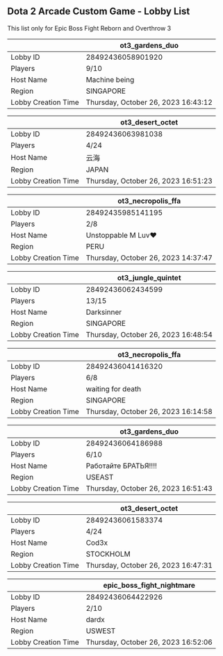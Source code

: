 ## Dota 2 Arcade Custom Game - Lobby List

This list only for Epic Boss Fight Reborn and Overthrow 3

|  | ot3_gardens_duo |
| ------ | ------ |
| Lobby ID | 28492436058901920 |
| Players | 9/10 |
| Host Name | Machine being |
| Region | SINGAPORE |
| Lobby Creation Time | Thursday, October 26, 2023 16:43:12 |


|  | ot3_desert_octet |
| ------ | ------ |
| Lobby ID | 28492436063981038 |
| Players | 4/24 |
| Host Name | 云海 |
| Region | JAPAN |
| Lobby Creation Time | Thursday, October 26, 2023 16:51:23 |


|  | ot3_necropolis_ffa |
| ------ | ------ |
| Lobby ID | 28492435985141195 |
| Players | 2/8 |
| Host Name | Unstoppable M Luv♥ |
| Region | PERU |
| Lobby Creation Time | Thursday, October 26, 2023 14:37:47 |


|  | ot3_jungle_quintet |
| ------ | ------ |
| Lobby ID | 28492436062434599 |
| Players | 13/15 |
| Host Name | Darksinner |
| Region | SINGAPORE |
| Lobby Creation Time | Thursday, October 26, 2023 16:48:54 |


|  | ot3_necropolis_ffa |
| ------ | ------ |
| Lobby ID | 28492436041416320 |
| Players | 6/8 |
| Host Name | waiting for death |
| Region | SINGAPORE |
| Lobby Creation Time | Thursday, October 26, 2023 16:14:58 |


|  | ot3_gardens_duo |
| ------ | ------ |
| Lobby ID | 28492436064186988 |
| Players | 6/10 |
| Host Name | Работайте БРАТЬЯ!!!! |
| Region | USEAST |
| Lobby Creation Time | Thursday, October 26, 2023 16:51:43 |


|  | ot3_desert_octet |
| ------ | ------ |
| Lobby ID | 28492436061583374 |
| Players | 4/24 |
| Host Name | Cod3x |
| Region | STOCKHOLM |
| Lobby Creation Time | Thursday, October 26, 2023 16:47:31 |


|  | epic_boss_fight_nightmare |
| ------ | ------ |
| Lobby ID | 28492436064422926 |
| Players | 2/10 |
| Host Name | dardx |
| Region | USWEST |
| Lobby Creation Time | Thursday, October 26, 2023 16:52:06 |



